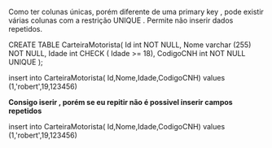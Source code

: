 Como ter colunas únicas, porém diferente de uma primary key , pode existir várias colunas com a restrição UNIQUE . Permite não inserir dados repetidos. 

CREATE TABLE CarteiraMotorista(
    Id int NOT NULL, 
    Nome varchar (255) NOT NULL, 
    Idade int CHECK ( Idade >= 18),
    CodigoCNH int NOT NULL UNIQUE
);


insert into CarteiraMotorista( Id,Nome,Idade,CodigoCNH) values (1,'robert',19,123456)
 
 **Consigo iserir , porém se eu repitir não é possivel inserir campos repetidos**

 insert into CarteiraMotorista( Id,Nome,Idade,CodigoCNH) values (1,'robert',19,123456)
 




